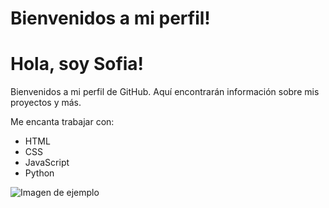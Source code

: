 # Bienvenidos a mi perfil!

<html>
<head>
 
</body>
</html>

<h1>Hola, soy Sofia!</h1>
<p>Bienvenidos a mi perfil de GitHub. Aquí encontrarán información sobre mis proyectos y más.</p>

<p>Me encanta trabajar con:</p>
<ul>
    <li>HTML</li>
    <li>CSS</li>
    <li>JavaScript</li>
    <li>Python</li>
</ul>

<img src="https://via.placeholder.com/150" alt="Imagen de ejemplo">

<!-- Puedes añadir más HTML y CSS para personalizar aún más tu perfil -->
